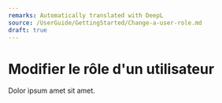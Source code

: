 ```yaml
---
remarks: Automatically translated with DeepL
source: /UserGuide/GettingStarted/Change-a-user-role.md
draft: true
---
```


# Modifier le rôle d'un utilisateur

Dolor ipsum amet sit amet.
